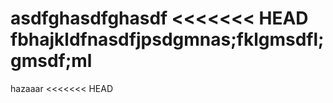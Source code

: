 asdfghasdfghasdf
<<<<<<< HEAD
fbhajkldfnasdfjpsdgmnas;fklgmsdfl;gmsdf;ml
=======

hazaaar
<<<<<<< HEAD


